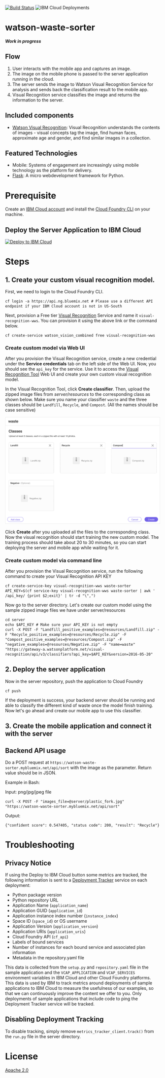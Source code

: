 [![Build Status](https://travis-ci.org/IBM/watson-waste-sorter.svg?branch=master)](https://travis-ci.org/IBM/watson-waste-sorter)
![IBM Cloud Deployments](https://metrics-tracker.mybluemix.net/stats/a9da622b1e6fbfdc883c6a1c0ca2e171/badge.svg)

# watson-waste-sorter
***Work in progress***

## Flow

1. User interacts with the mobile app and captures an image.
2. The image on the mobile phone is passed to the server application running in the cloud.
3. The server sends the image to Watson Visual Recognition Service for analysis and sends back the classification result to the mobile app.
4. Visual Recognition service classifies the image and returns the information to the server.

## Included components

* [Watson Visual Recognition](https://www.ibm.com/watson/developercloud/visual-recognition.html): Visual Recognition understands the contents of images - visual concepts tag the image, find human faces, approximate age and gender, and find similar images in a collection.

## Featured Technologies

* Mobile: Systems of engagement are increasingly using mobile technology as the platform for delivery.
* [Flask](http://flask.pocoo.org/): A micro webdevelopment framework for Python.

# Prerequisite

Create an [IBM Cloud account](https://console.bluemix.net/registration/) and install the [Cloud Foundry CLI](https://docs.cloudfoundry.org/cf-cli/install-go-cli.html) on your machine.

## Deploy the Server Application to IBM Cloud

[![Deploy to IBM Cloud](https://metrics-tracker.mybluemix.net/stats/a9da622b1e6fbfdc883c6a1c0ca2e171/button.svg)](https://console.ng.bluemix.net/devops/setup/deploy/?repository=https://github.com/IBM/watson-waste-sorter)

# Steps

## 1. Create your custom visual recognition model.

First, we need to login to the Cloud Foundry CLI.
```shell
cf login -a https://api.ng.bluemix.net # Please use a different API endpoint if your IBM Cloud account is not in US-South
```

Next, provision a Free tier [Visual Recognition](https://console.bluemix.net/catalog/services/visual-recognition) 
Service and name it `visual-recognition-wws`. You can provision it using the above link or the command below.
```shell
cf create-service watson_vision_combined free visual-recognition-wws
```

### Create custom model via Web UI

After you provision the Visual Recognition service, create a new credential under the **Service credentials** tab on the left side of the Web UI. Now, you should see the `api_key` for the service. Use it to access the [Visual Recognition Tool](https://watson-visual-recognition.ng.bluemix.net/) Web UI and create your own custom visual recognition model.

In the Visual Recognition Tool, click **Create classifier**. Then, upload the zipped image files from *server/resources* to the corresponding class as shown below. Make sure you name your classifier ``waste`` and the three classes should be ``Landfill``, ``Recycle``, and ``Compost``. (All the names should be case sensitive)

![custom-model](docs/custom-model.png)

Click **Create** after you uploaded all the files to the corresponding class. Now the visual recognition should start training the new custom model. The training process should take about 20 to 30 minutes, so you can start deploying the server and mobile app while waiting for it.

### Create custom model via command line

After you provision the Visual Recognition service, run the following command to create your Visual Recognition API KEY
```shell
cf create-service-key visual-recognition-wws waste-sorter
API_KEY=$(cf service-key visual-recognition-wws waste-sorter | awk ' /api_key/ {print $2;exit}' | tr -d "\",")
```

Now go to the server directory. Let's create our custom model using the sample zipped image files we have under server/resources
```shell
cd server
echo $API_KEY # Make sure your API_KEY is not empty
curl -X POST -F "Landfill_positive_examples=@resources/Landfill.zip" -F "Recycle_positive_examples=@resources/Recycle.zip" -F "Compost_positive_examples=@resources/Compost.zip" -F "negative_examples=@resources/Negative.zip" -F "name=waste" "https://gateway-a.watsonplatform.net/visual-recognition/api/v3/classifiers?api_key=$API_KEY&version=2016-05-20"
```


## 2. Deploy the server application

Now in the server repository, push the application to Cloud Foundry
```
cf push
```

If the deployment is success, your backend server should be running and able to classify the different kind of waste once the model finish training. Now let's go ahead and create our mobile app to use this classifier.

## 3. Create the mobile application and connect it with the server

## Backend API usage

Do a POST request at `https://watson-waste-sorter.mybluemix.net/api/sort` with the image as the parameter. 
Return value should be in JSON.

Example in Bash:

Input: png/jpg/jpeg file
```
curl -X POST -F "images_file=@server/plastic_fork.jpg" "https://watson-waste-sorter.mybluemix.net/api/sort"
```

Output: 
```
{"confident score": 0.547405, "status code": 200, "result": "Recycle"}
```


# Troubleshooting

## Privacy Notice

If using the Deploy to IBM Cloud button some metrics are tracked, the following information is sent to a [Deployment Tracker](https://github.com/IBM/metrics-collector-service) service on each deployment:

* Python package version
* Python repository URL
* Application Name (`application_name`)
* Application GUID (`application_id`)
* Application instance index number (`instance_index`)
* Space ID (`space_id`) or OS username
* Application Version (`application_version`)
* Application URIs (`application_uris`)
* Cloud Foundry API (`cf_api`)
* Labels of bound services
* Number of instances for each bound service and associated plan information
* Metadata in the repository.yaml file

This data is collected from the `setup.py` and `repository.yaml` file in the sample application and the `VCAP_APPLICATION` and `VCAP_SERVICES` environment variables in IBM Cloud and other Cloud Foundry platforms. This data is used by IBM to track metrics around deployments of sample applications to IBM Cloud to measure the usefulness of our examples, so that we can continuously improve the content we offer to you. Only deployments of sample applications that include code to ping the Deployment Tracker service will be tracked.

## Disabling Deployment Tracking

To disable tracking, simply remove ``metrics_tracker_client.track()`` from the ``run.py`` file in the server directory.

# License

[Apache 2.0](LICENSE)